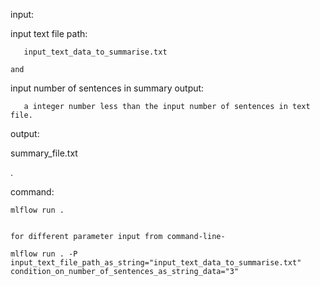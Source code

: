 input: 

   input text file path: 

       input_text_data_to_summarise.txt
	   
	and  

   input number of sentences in summary output: 

       a integer number less than the input number of sentences in text file. 

output: 

   summary_file.txt 

.

command: 

    mlflow run .


    for different parameter input from command-line- 

    mlflow run . -P input_text_file_path_as_string="input_text_data_to_summarise.txt" condition_on_number_of_sentences_as_string_data="3"
